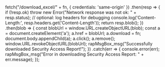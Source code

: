 fetch("/download_excel/" + fn, { credentials: 'same-origin' })
  .then(resp => {
    if (!resp.ok) throw new Error("Network response was not ok: " + resp.status);
    // optional: log headers for debugging
    console.log('Content-Length:', resp.headers.get('Content-Length'));
    return resp.blob();
  })
  .then(blob => {
    const blobUrl = window.URL.createObjectURL(blob);
    const a = document.createElement('a');
    a.href = blobUrl;
    a.download = fn;
    document.body.appendChild(a);
    a.click();
    a.remove();
    window.URL.revokeObjectURL(blobUrl);
    rapMsgBox_msg("Successfully downloaded Security Access Report!");
  })
  .catch(err => {
    console.error(err);
    rapMsgBox_msg("Error in downloading Security Access Report: " + err.message);
  });
